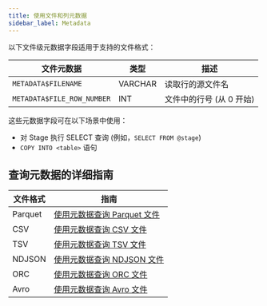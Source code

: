 ```yaml
---
title: 使用文件和列元数据
sidebar_label: Metadata
---
```


以下文件级元数据字段适用于支持的文件格式：

| 文件元数据                 | 类型    | 描述                                     |
| -------------------------- | ------- | ---------------------------------------- |
| `METADATA$FILENAME`        | VARCHAR | 读取行的源文件名                         |
| `METADATA$FILE_ROW_NUMBER` | INT     | 文件中的行号 (从 0 开始)                 |

这些元数据字段可在以下场景中使用：

- 对 Stage 执行 SELECT 查询 (例如，`SELECT FROM @stage`)
- `COPY INTO <table>` 语句

## 查询元数据的详细指南

| 文件格式 | 指南                                                                                 |
| -------- | ------------------------------------------------------------------------------------ |
| Parquet  | [使用元数据查询 Parquet 文件](./00-querying-parquet.md#query-with-metadata)          |
| CSV      | [使用元数据查询 CSV 文件](./01-querying-csv.md#query-with-metadata)                  |
| TSV      | [使用元数据查询 TSV 文件](./02-querying-tsv.md#query-with-metadata)                  |
| NDJSON   | [使用元数据查询 NDJSON 文件](./03-querying-ndjson.md#query-with-metadata)            |
| ORC      | [使用元数据查询 ORC 文件](./03-querying-orc.md#query-with-metadata)                  |
| Avro     | [使用元数据查询 Avro 文件](./04-querying-avro.md#query-with-metadata)                |